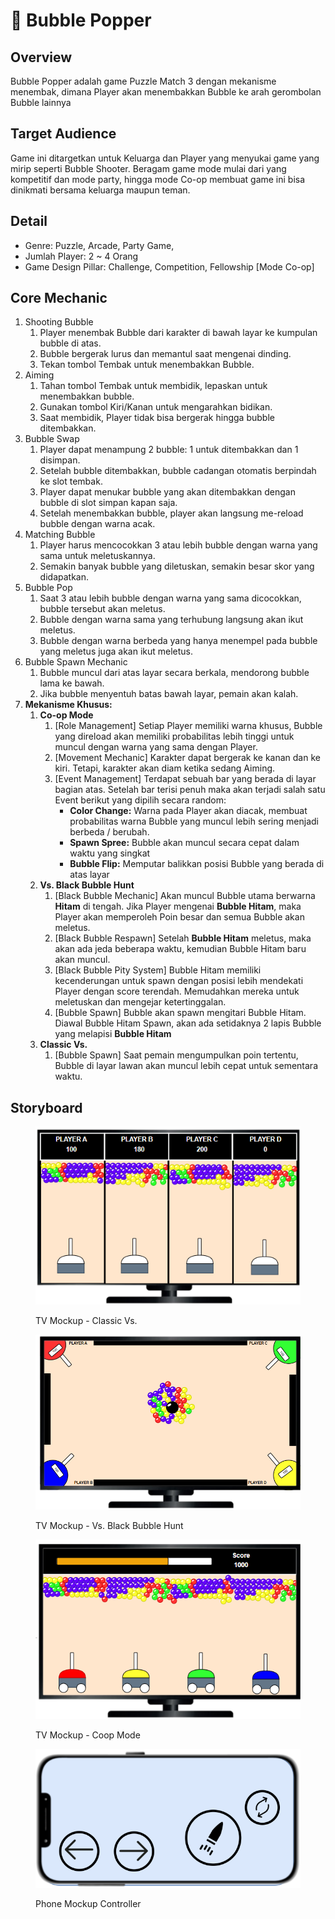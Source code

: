 # 🫧 Bubble Popper

## Overview

Bubble Popper adalah game Puzzle Match 3 dengan mekanisme menembak, dimana Player akan menembakkan Bubble ke arah gerombolan Bubble lainnya

## Target Audience

Game ini ditargetkan untuk Keluarga dan Player yang menyukai game yang mirip seperti Bubble Shooter. Beragam game mode mulai dari yang kompetitif dan mode party, hingga mode Co-op membuat game ini bisa dinikmati bersama keluarga maupun teman.

## Detail

* Genre: Puzzle, Arcade, Party Game,&#x20;
* Jumlah Player: 2 \~ 4 Orang
* Game Design Pillar: Challenge, Competition, Fellowship \[Mode Co-op]

## Core Mechanic

1. Shooting Bubble
   1. Player menembak Bubble dari karakter di bawah layar ke kumpulan bubble di atas.
   2. Bubble bergerak lurus dan memantul saat mengenai dinding.
   3. Tekan tombol Tembak untuk menembakkan Bubble.
2. Aiming&#x20;
   1. Tahan tombol Tembak untuk membidik, lepaskan untuk menembakkan bubble.
   2. Gunakan tombol Kiri/Kanan untuk mengarahkan bidikan.
   3. Saat membidik, Player tidak bisa bergerak hingga bubble ditembakkan.
3. Bubble Swap
   1. Player dapat menampung 2 bubble: 1 untuk ditembakkan dan 1 disimpan.
   2. Setelah bubble ditembakkan, bubble cadangan otomatis berpindah ke slot tembak.
   3. Player dapat menukar bubble yang akan ditembakkan dengan bubble di slot simpan kapan saja.
   4. Setelah menembakkan bubble, player akan langsung me-reload bubble dengan warna acak.
4. Matching Bubble
   1. Player harus mencocokkan 3 atau lebih bubble dengan warna yang sama untuk meletuskannya.
   2. Semakin banyak bubble yang diletuskan, semakin besar skor yang didapatkan.
5. Bubble Pop
   1. Saat 3 atau lebih bubble dengan warna yang sama dicocokkan, bubble tersebut akan meletus.
   2. Bubble dengan warna sama yang terhubung langsung akan ikut meletus.
   3. Bubble dengan warna berbeda yang hanya menempel pada bubble yang meletus juga akan ikut meletus.
6. Bubble Spawn Mechanic
   1. Bubble muncul dari atas layar secara berkala, mendorong bubble lama ke bawah.
   2. Jika bubble menyentuh batas bawah layar, pemain akan kalah.
7. **Mekanisme Khusus:**&#x20;
   1. **Co-op Mode**
      1. \[Role Management] Setiap Player memiliki warna khusus, Bubble yang direload akan memiliki probabilitas lebih tinggi untuk muncul dengan warna yang sama dengan Player.
      2. \[Movement Mechanic] Karakter dapat bergerak ke kanan dan ke kiri. Tetapi, karakter akan diam ketika sedang Aiming.
      3. \[Event Management] Terdapat sebuah bar yang berada di layar bagian atas. Setelah bar terisi penuh maka akan terjadi salah satu Event berikut yang dipilih secara random:
         * **Color Change:** Warna pada Player akan diacak, membuat probabilitas warna Bubble yang muncul lebih sering menjadi berbeda / berubah.
         * **Spawn Spree:** Bubble akan muncul secara cepat dalam waktu yang singkat
         * **Bubble Flip:** Memputar balikkan posisi Bubble yang berada di atas layar&#x20;
   2. **Vs. Black Bubble Hunt**
      1. \[Black Bubble Mechanic] Akan muncul Bubble utama berwarna **Hitam** di tengah. Jika Player mengenai **Bubble Hitam**, maka Player akan memperoleh Poin besar dan semua Bubble akan meletus.
      2. \[Black Bubble Respawn] Setelah **Bubble Hitam** meletus, maka akan ada jeda beberapa waktu, kemudian Bubble Hitam baru akan muncul.
      3. \[Black Bubble Pity System] Bubble Hitam memiliki kecenderungan untuk spawn dengan posisi lebih mendekati Player dengan score terendah. Memudahkan mereka untuk meletuskan dan mengejar ketertinggalan.
      4. \[Bubble Spawn] Bubble akan spawn mengitari Bubble Hitam. Diawal Bubble Hitam Spawn, akan ada setidaknya 2 lapis Bubble yang melapisi **Bubble Hitam**
   3. **Classic Vs.**&#x20;
      1. \[Bubble Spawn] Saat pemain mengumpulkan poin tertentu, Bubble di layar lawan akan muncul lebih cepat untuk sementara waktu.

## Storyboard

<figure><img src=".gitbook/assets/image (1) (1) (1).png" alt=""><figcaption><p>TV Mockup - Classic Vs.</p></figcaption></figure>

<figure><img src=".gitbook/assets/image (2) (1).png" alt=""><figcaption><p>TV Mockup - Vs. Black Bubble Hunt</p></figcaption></figure>

<figure><img src=".gitbook/assets/image (1) (1) (1) (1) (1).png" alt=""><figcaption><p>TV Mockup - Coop Mode</p></figcaption></figure>

<figure><img src=".gitbook/assets/image (4).png" alt=""><figcaption><p>Phone Mockup Controller</p></figcaption></figure>

